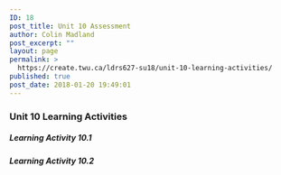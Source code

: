 ```yaml
---
ID: 18
post_title: Unit 10 Assessment
author: Colin Madland
post_excerpt: ""
layout: page
permalink: >
  https://create.twu.ca/ldrs627-su18/unit-10-learning-activities/
published: true
post_date: 2018-01-20 19:49:01
---
```

<h3>Unit 10 Learning Activities</h3>

<h5>Learning Activity 10.1</h5>

<h5>Learning Activity 10.2</h5>